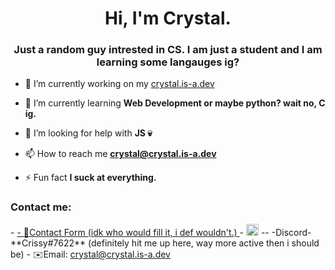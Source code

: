 <h1 align="center">Hi, I'm Crystal.</h1>
<h3 align="center">Just a random guy intrested in CS. I am just a student and I am learning some langauges ig?</h3>

- 🔭 I’m currently working on my <a href="https://crystal.is-a.dev/" target="_blank">crystal.is-a.dev</a>

- 🌱 I’m currently learning **Web Development or maybe python? wait no, C ig.**

- 🤝 I’m looking for help with **JS 💀**

- 📫 How to reach me **crystal@crystal.is-a.dev**

- ⚡ Fun fact **I suck at everything.**

<h3 align="left">Contact me:</h3>
- <a href="https://crystal.is-a.dev/" target="_blank"> - 📃Contact Form (idk who would fill it, i def wouldn't.) </a> 
- <img src = "https://user-images.githubusercontent.com/66400444/210599484-1c7ce6bc-733c-4579-97a5-f1d3092c69e8.png" alt="discord emoji" width="20px" height="19px"> -- -Discord- **Crissy#7622** (definitely hit me up here, way more active then i should be)</a>
-  ✉️Email: <a href="mailto:crystal@crystal.is-a.dev">crystal@crystal.is-a.dev</a>
